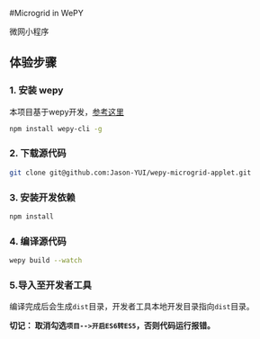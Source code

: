#Microgrid in WePY

微网小程序

## 体验步骤

### 1. 安装 wepy
本项目基于wepy开发，[参考这里](https://github.com/wepyjs/wepy)
```bash
npm install wepy-cli -g
```

### 2. 下载源代码
```bash
git clone git@github.com:Jason-YUI/wepy-microgrid-applet.git
```

### 3. 安装开发依赖
```bash
npm install
```

### 4. 编译源代码
```bash
wepy build --watch
```

### 5.导入至开发者工具

编译完成后会生成`dist`目录，开发者工具本地开发目录指向`dist`目录。

**切记： 取消勾选`项目-->开启ES6转ES5`，否则代码运行报错。**

